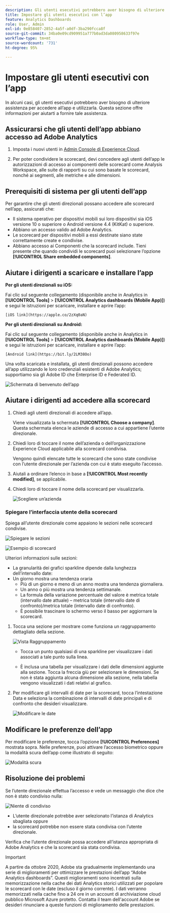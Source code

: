 ```yaml
---
description: Gli utenti esecutivi potrebbero aver bisogno di ulteriore assistenza per accedere all’app e utilizzarla. Questa sezione offre informazioni per aiutarti a fornire tale assistenza.
title: Impostare gli utenti esecutivi con l’app
feature: Analytics Dashboards
role: User, Admin
exl-id: 0e858407-2852-4a5f-a0df-3ba290fcca8f
source-git-commit: 34ba0e09cd909951a777b0ad3da080958633f97e
workflow-type: tm+mt
source-wordcount: '731'
ht-degree: 95%

---
```


# Impostare gli utenti esecutivi con l’app

In alcuni casi, gli utenti esecutivi potrebbero aver bisogno di ulteriore assistenza per accedere all’app e utilizzarla. Questa sezione offre informazioni per aiutarti a fornire tale assistenza.

## Assicurarsi che gli utenti dell’app abbiano accesso ad Adobe Analytics

1. Imposta i nuovi utenti in [Admin Console di Experience Cloud](/help/admin/admin-console/permissions/product-profile.md).

1. Per poter condividere le scorecard, devi concedere agli utenti dell’app le autorizzazioni di accesso ai componenti delle scorecard come Analysis Workspace, alle suite di rapporti su cui sono basate le scorecard, nonché ai segmenti, alle metriche e alle dimensioni.

## Prerequisiti di sistema per gli utenti dell’app

Per garantire che gli utenti direzionali possano accedere alle scorecard nell’app, assicurati che:

* Il sistema operativo per dispositivi mobili sui loro dispositivi sia iOS versione 10 o superiore o Android versione 4.4 (KitKat) o superiore.
* Abbiano un accesso valido ad Adobe Analytics.
* Le scorecard per dispositivi mobili a essi destinate siano state correttamente create e condivise.
* Abbiano accesso ai Componenti che la scorecard include. Tieni presente che quando condividi le scorecard puoi selezionare l’opzione **[!UICONTROL Share embedded components]**.

## Aiutare i dirigenti a scaricare e installare l’app

**Per gli utenti direzionali su iOS:**

Fai clic sul seguente collegamento (disponibile anche in Analytics in **[!UICONTROL Tools]** > **[!UICONTROL Analytics dashboards (Mobile App)]**) e segui le istruzioni per scaricare, installare e aprire l’app:

`[iOS link](https://apple.co/2zXq0aN)`

**Per gli utenti direzionali su Android:**

Fai clic sul seguente collegamento (disponibile anche in Analytics in **[!UICONTROL Tools]** > **[!UICONTROL Analytics dashboards (Mobile App)]**) e segui le istruzioni per scaricare, installare e aprire l’app:

`[Android link](https://bit.ly/2LM38Oo)`

Una volta scaricata e installata, gli utenti direzionali possono accedere all’app utilizzando le loro credenziali esistenti di Adobe Analytics; supportiamo sia gli Adobe ID che Enterprise ID e Federated ID.

![Schermata di benvenuto dell’app](assets/welcome.png)

## Aiutare i dirigenti ad accedere alla scorecard

1. Chiedi agli utenti direzionali di accedere all’app.

   Viene visualizzata la schermata **[!UICONTROL Choose a company]**. Questa schermata elenca le aziende di accesso a cui appartiene l’utente direzionale.

1. Chiedi loro di toccare il nome dell’azienda o dell’organizzazione Experience Cloud applicabile alla scorecard condivisa.

   Vengono quindi elencate tutte le scorecard che sono state condivise con l’utente direzionale per l’azienda con cui è stato eseguito l’accesso.

1. Aiutali a ordinare l’elenco in base a **[!UICONTROL Most recently modified]**, se applicabile.

1. Chiedi loro di toccare il nome della scorecard per visualizzarla.

   ![Scegliere un’azienda](assets/accesscard.png)


### Spiegare l’interfaccia utente della scorecard

Spiega all’utente direzionale come appaiono le sezioni nelle scorecard condivise.

![Spiegare le sezioni](assets/newexplain.png)

![Esempio di scorecard](assets/intro_scorecard.png)

Ulteriori informazioni sulle sezioni:

* La granularità dei grafici sparkline dipende dalla lunghezza dell’intervallo date:
* Un giorno mostra una tendenza oraria
   * Più di un giorno e meno di un anno mostra una tendenza giornaliera.
   * Un anno o più mostra una tendenza settimanale.
   * La formula della variazione percentuale del valore è metrica totale (intervallo date attuale) – metrica totale (intervallo date di confronto)/metrica totale (intervallo date di confronto).
   * È possibile trascinare lo schermo verso il basso per aggiornare la scorecard.


1. Tocca una sezione per mostrare come funziona un raggruppamento dettagliato della sezione.

   ![Vista Raggruppamento](assets/sparkline.png)

   * Tocca un punto qualsiasi di una sparkline per visualizzare i dati associati a tale punto sulla linea.

   * È inclusa una tabella per visualizzare i dati delle dimensioni aggiunte alla sezione. Tocca la freccia giù per selezionare le dimensioni. Se non è stata aggiunta alcuna dimensione alla sezione, nella tabella vengono visualizzati i dati relativi al grafico.

1. Per modificare gli intervalli di date per la scorecard, tocca l’intestazione Data e seleziona la combinazione di intervalli di date principali e di confronto che desideri visualizzare.

   ![Modificare le date](assets/changedate.png)

## Modificare le preferenze dell’app

Per modificare le preferenze, tocca l’opzione **[!UICONTROL Preferences]** mostrata sopra. Nelle preferenze, puoi attivare l’accesso biometrico oppure la modalità scura dell’app come illustrato di seguito:

![Modalità scura](assets/darkmode.png)

## Risoluzione dei problemi

Se l’utente direzionale effettua l’accesso e vede un messaggio che dice che non è stato condiviso nulla:

![Niente di condiviso](assets/nothing.png)

* L’utente direzionale potrebbe aver selezionato l’istanza di Analytics sbagliata oppure
* la scorecard potrebbe non essere stata condivisa con l’utente direzionale.

Verifica che l’utente direzionale possa accedere all’istanza appropriata di Adobe Analytics e che la scorecard sia stata condivisa.

>[!IMPORTANT]
>
>A partire da ottobre 2020, Adobe sta gradualmente implementando una serie di miglioramenti per ottimizzare le prestazioni dell’app “Adobe Analytics dashboards”. Questi miglioramenti sono incentrati sulla memorizzazione nella cache dei dati Analytics storici utilizzati per popolare le scorecard con le date (escluso il giorno corrente). I dati verranno memorizzati nella cache fino a 24 ore in un account di archiviazione cloud pubblico Microsoft Azure protetto. Contatta il team dell&#39;account Adobe se desideri rinunciare a queste funzioni di miglioramento delle prestazioni.
